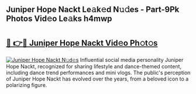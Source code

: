 ## Juniper Hope Nackt Le𝚊k𝚎d N𝚞𝚍es - Part-9Pk Photos Vid𝚎o Le𝚊ks h4mwp

# <h2><a href="http://fb5upj.evod.top/?m=Juniper+Hope+Nackt">🔗 👉🔴 Juniper Hope Nackt Vid𝚎o Ph𝚘t𝚘s</a></h2>

[![Juniper Hope Nackt N𝚞d𝚎s](https://i.imgur.com/8V9OHl7.gif)](http://fb5upj.evod.top/?m=Juniper+Hope+Nackt)
Influential social media personality Juniper Hope Nackt, recognized for sharing lifestyle and dance-themed content, including dance trend performances and mini vlogs. The public's perception of Juniper Hope Nackt has evolved over the years, from a beloved icon to a polarizing figure. 
